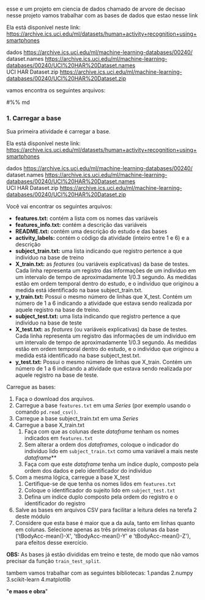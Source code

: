 esse e um projeto em ciencia de dados chamado de arvore de decisao
nesse projeto vamos trabalhar com as bases de dados que estao nesse link

Ela está disponível neste link:
https://archive.ics.uci.edu/ml/datasets/human+activity+recognition+using+smartphones

dados https://archive.ics.uci.edu/ml/machine-learning-databases/00240/  
dataset.names https://archive.ics.uci.edu/ml/machine-learning-databases/00240/UCI%20HAR%20Dataset.names  
UCI HAR Dataset.zip https://archive.ics.uci.edu/ml/machine-learning-databases/00240/UCI%20HAR%20Dataset.zip

vamos encontra os seguintes arquivos:

#%% md
### 1. Carregar a base

Sua primeira atividade é carregar a base.

Ela está disponível neste link:
https://archive.ics.uci.edu/ml/datasets/human+activity+recognition+using+smartphones

dados https://archive.ics.uci.edu/ml/machine-learning-databases/00240/  
dataset.names https://archive.ics.uci.edu/ml/machine-learning-databases/00240/UCI%20HAR%20Dataset.names  
UCI HAR Dataset.zip https://archive.ics.uci.edu/ml/machine-learning-databases/00240/UCI%20HAR%20Dataset.zip

Você vai encontrar os seguintes arquivos:

- **features.txt:** contém a lista com os nomes das variáveis
- **features_info.txt:** contém a descrição das variáveis
- **README.txt:** contém uma descrição do estudo e das bases
- **activity_labels:** contém o código da atividade (inteiro entre 1 e 6) e a descrição
- **subject_train.txt:** uma lista indicando que registro pertence a que indivíduo na base de treino
- **X_train.txt:** as *features* (ou variáveis explicativas) da base de testes. Cada linha representa um registro das informações de um indivíduo em um intervalo de tempo de aproximadamente 1/0.3 segundo. As medidas estão em ordem temporal dentro do estudo, e o indivíduo que originou a medida está identificado na base subject_train.txt.
- **y_train.txt:** Possui o mesmo número de linhas que X_test. Contém um número de 1 a 6 indicando a atividade que estava sendo realizada por aquele registro na base de treino.
- **subject_test.txt:** uma lista indicando que registro pertence a que indivíduo na base de teste
- **X_test.txt:** as *features* (ou variáveis explicativas) da base de testes. Cada linha representa um registro das informações de um indivíduo em um intervalo de tempo de aproximadamente 1/0.3 segundo. As medidas estão em ordem temporal dentro do estudo, e o indivíduo que originou a medida está identificado na base subject_test.txt.
- **y_test.txt:** Possui o mesmo número de linhas que X_train. Contém um número de 1 a 6 indicando a atividade que estava sendo realizada por aquele registro na base de teste.

Carregue as bases:

1. Faça o download dos arquivos.
2. Carregue a base ```features.txt``` em uma *Series* (por exemplo usando o comando ```pd.read_csv()```.
3. Carregue a base subject_train.txt em uma *Series*
4. Carregue a base X_train.txt
    1. Faça com que as colunas deste *dataframe* tenham os nomes indicados em ```features.txt```
    2. Sem alterar a ordem dos *dataframes*, coloque o indicador do indivíduo lido em ```subject_train.txt``` como uma variável a mais neste *dataframe***
    3. Faça com que este *dataframe* tenha um índice duplo, composto pela ordem dos dados e pelo identificador do indivíduo
5. Com a mesma lógica, carregue a base X_test
    1. Certifique-se de que tenha os nomes lidos em ```features.txt```
    2. Coloque o identificador do sujeito lido em ```subject_test.txt```
    3. Defina um índice duplo composto pela ordem do registro e o identificador do registro
6. Salve as bases em arquivos CSV para facilitar a leitura deles na terefa 2 deste módulo
7. Considere que esta base é maior que a da aula, tanto em linhas quanto em colunas. Selecione apenas as três primeiras colunas da base ('tBodyAcc-mean()-X', 'tBodyAcc-mean()-Y' e 'tBodyAcc-mean()-Z'), para efeitos desse exercício.

**OBS:** As bases já estão divididas em treino e teste, de modo que não vamos precisar da função ```train_test_split```.



tambem vamos trabalhar com as seguintes bibliotecas:
1.pandas
2.numpy
3.scikit-learn
4.matplotlib

"**e maos e obra**"
